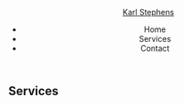 <header>
  <a class="logo" href="#">Karl Stephens</a>
  <nav>
    <ul>
      <li>Home</li>
      <li>Services</li>
      <li>Contact</li>
    </ul>
 </nav>
</header>
<main>  
  <section>
    <h2>Services</h2>
      <div class="container">
        <article></article>
        <article></article>
        <article></article>
    </div>
  </section>
</main>
<footer>
</footer>
